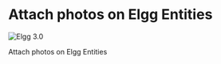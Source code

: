 # Attach photos on Elgg Entities

![Elgg 3.0](https://img.shields.io/badge/Elgg-3.0-orange.svg?style=flat-square)

Attach photos on Elgg Entities
